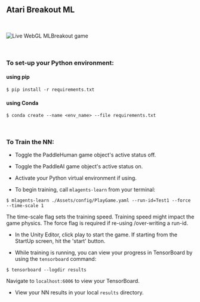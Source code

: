 ## Atari Breakout ML

<br/>

![Live WebGL MLBreakout game](Docs/Images/live-game-3.png)

<br/>

### To set-up your Python environment:

#### using pip

`$ pip install -r requirements.txt`

#### using Conda

`$ conda create --name <env_name> --file requirements.txt`

<br/>

### To Train the NN:

- Toggle the PaddleHuman game object's active status off.

- Toggle the PaddleAI game object's active status on.

- Activate your Python virtual environment if using.

- To begin training, call `mlagents-learn` from your terminal:

`$ mlagents-learn ./Assets/config/PlayGame.yaml --run-id=Test1 --force --time-scale 1`

The time-scale flag sets the training speed.  Training speed might impact the game physics.  The force flag is required if re-using /over-writing a run-id.

- In the Unity Editor, click play to start the game.  If starting from the StartUp screen, hit the 'start' button.

- While training is running, you can view your progress in TensorBoard by using the `tensorboard` command:

`$ tensorboard --logdir results`

Navigate to `localhost:6006` to view your TensorBoard.

- View your NN results in your local `results` directory.

 
